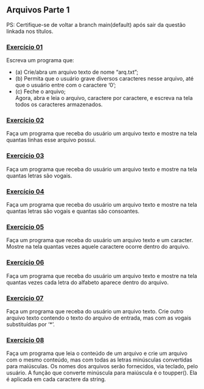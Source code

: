 ## Arquivos Parte 1

PS: Certifique-se de voltar a branch main(default) após sair da questão linkada nos títulos.

### [Exercício 01](https://github.com/LucasDSL/MATA57-LAB1/blob/b0784cdfd8151f7209b0ae8ac8c2bb854db1b3a0/09%20Arquivos%201/e1.c)

Escreva um programa que:

- (a) Crie/abra um arquivo texto de nome “arq.txt”;
- (b) Permita que o usuário grave diversos caracteres nesse arquivo, até que o usuário entre com o caractere ‘0’;
- (c) Feche o arquivo;<br>
  Agora, abra e leia o arquivo, caractere por caractere, e escreva na tela todos os caracteres armazenados.

### [Exercício 02](https://github.com/LucasDSL/MATA57-LAB1/blob/b0784cdfd8151f7209b0ae8ac8c2bb854db1b3a0/09%20Arquivos%201/e2.c)

Faça um programa que receba do usuário um arquivo texto e mostre na tela quantas linhas esse arquivo possui.

### [Exercício 03](https://github.com/LucasDSL/MATA57-LAB1/blob/b0784cdfd8151f7209b0ae8ac8c2bb854db1b3a0/09%20Arquivos%201/e3.c)

Faça um programa que receba do usuário um arquivo texto e mostre na tela quantas letras são vogais.

### [Exercício 04](https://github.com/LucasDSL/MATA57-LAB1/blob/b0784cdfd8151f7209b0ae8ac8c2bb854db1b3a0/09%20Arquivos%201/e4.c)

Faça um programa que receba do usuário um arquivo texto e mostre na tela quantas letras são vogais e quantas são consoantes.

### [Exercício 05](https://github.com/LucasDSL/MATA57-LAB1/blob/b0784cdfd8151f7209b0ae8ac8c2bb854db1b3a0/09%20Arquivos%201/e5.c)

Faça um programa que receba do usuário um arquivo texto e um caracter. Mostre na tela quantas vezes aquele caractere ocorre dentro do arquivo.

### [Exercício 06](https://github.com/LucasDSL/MATA57-LAB1/blob/b0784cdfd8151f7209b0ae8ac8c2bb854db1b3a0/09%20Arquivos%201/e6.c)

Faça um programa que receba do usuário um arquivo texto e mostre na tela quantas vezes cada letra do alfabeto aparece dentro do arquivo.

### [Exercício 07](https://github.com/LucasDSL/MATA57-LAB1/blob/b0784cdfd8151f7209b0ae8ac8c2bb854db1b3a0/09%20Arquivos%201/e7.c)

Faça um programa que receba do usuário um arquivo texto. Crie outro arquivo texto contendo o texto do arquivo de entrada, mas com as vogais substituídas por ‘\*’.

### [Exercício 08](https://github.com/LucasDSL/MATA57-LAB1/blob/b0784cdfd8151f7209b0ae8ac8c2bb854db1b3a0/09%20Arquivos%201/e8.c)

Faça um programa que leia o conteúdo de um arquivo e crie um arquivo com o mesmo conteúdo, mas com todas as letras minúsculas convertidas para maiúsculas. Os nomes dos arquivos serão fornecidos, via teclado, pelo usuário. A função que converte minúscula para maiúscula é o toupper(). Ela é aplicada em cada caractere da string.

